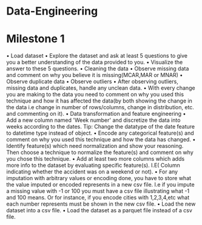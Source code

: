 # Data-Engineering

# Milestone 1
• Load dataset
• Explore the dataset and ask at least 5 questions to give you a better understanding of the data provided to you.
• Visualize the answer to these 5 questions.
• Cleaning the data
• Observe missing data and comment on why you believe it is missing(MCAR,MAR or MNAR) 
• Observe duplicate data
• Observe outliers
• After observing outliers, missing data and duplicates, handle any unclean data.
• With every change you are making to the data you need to comment on why you used this technique and how it has affected the data(by both showing the change in the data i.e change in number of rows/columns, change in distribution, etc. and commenting on it).
• Data transformation and feature engineering
• Add a new column named 'Week number' and discretize the data into weeks according to the dates. Tip: Change the datatype of the date feature to datetime type instead of object.
• Encode any categorical feature(s) and comment on why you used this technique and how the data has changed.
• Identify feature(s) which need normalization and show your reasoning. Then choose a technique to normalize the feature(s) and comment on why you chose this technique.
• Add at least two more columns which adds more info to the dataset by evaluating specific feature(s). I.E( Column indicating whether the accident was on a weekend or not).
• For any imputation with arbitrary values or encoding done, you have to store what the value imputed or encoded represents in a new csv file. I.e if you impute a missing value with -1 or 100 you must have a csv file illustrating what -1 and 100 means. Or for instance, if you encode cities with 1,2,3,4,etc what each number represents must be shown in the new csv file.
• Load the new dataset into a csv file.
• Load the dataset as a parquet file instead of a csv file.
